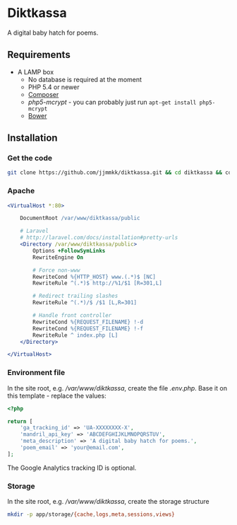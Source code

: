 # Diktkassa

A digital baby hatch for poems.

## Requirements

* A LAMP box
	* No database is required at the moment
	* PHP 5.4 or newer
	* [Composer](https://getcomposer.org)
	* _php5-mcrypt_ - you can probably just run `apt-get install php5-mcrypt`
	* [Bower](http://bower.io)

## Installation

### Get the code

```bash
git clone https://github.com/jjmmkk/diktkassa.git && cd diktkassa && composer install && npm install && bower install && grunt build
```

### Apache

```apache
<VirtualHost *:80>

	DocumentRoot /var/www/diktkassa/public

	# Laravel
	# http://laravel.com/docs/installation#pretty-urls
	<Directory /var/www/diktkassa/public>
		Options +FollowSymLinks
		RewriteEngine On

		# Force non-www
		RewriteCond %{HTTP_HOST} www.(.*)$ [NC]
		RewriteRule ^(.*)$ http://%1/$1 [R=301,L]

		# Redirect trailing slashes
		RewriteRule ^(.*)/$ /$1 [L,R=301]

		# Handle front controller
		RewriteCond %{REQUEST_FILENAME} !-d
		RewriteCond %{REQUEST_FILENAME} !-f
		RewriteRule ^ index.php [L]
	</Directory>

</VirtualHost>
```

### Environment file

In the site root, e.g. _/var/www/diktkassa_, create the file _.env.php_. Base it on this template - replace the values:

```php
<?php

return [
	'ga_tracking_id' => 'UA-XXXXXXXX-X',
	'mandril_api_key' => 'ABCDEFGHIJKLMNOPQRSTUV',
	'meta_description' => 'A digital baby hatch for poems.',
	'poem_email' => 'your@email.com',
];
```

The Google Analytics tracking ID is optional.

### Storage

In the site root, e.g. _/var/www/diktkassa_, create the storage structure

```bash
mkdir -p app/storage/{cache,logs,meta,sessions,views}
```
